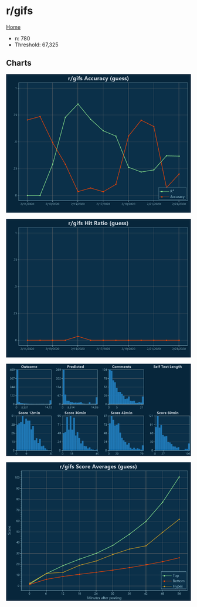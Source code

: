 # r/gifs

[Home](../index.md)

* n: 780
* Threshold: 67,325

## Charts

![r/gifs R² (guess)](../images/guess_gifs_Accuracy.png "r/gifs R² (guess)")

![r/gifs Hit Ratio (guess)](../images/guess_gifs_HitRatio.png "r/gifs Hit Ratio (guess)")

![r/gifs Distributions (guess)](../images/guess_gifs_Distributions.png "r/gifs Distributions (guess)")

![r/gifs Score Averages (guess)](../images/guess_gifs_Scores.png "r/gifs Score Averages (guess)")

